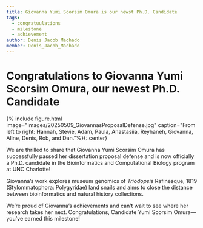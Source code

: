 ```yaml
---
title: Giovanna Yumi Scorsim Omura is our newst Ph.D. Candidate
tags:
  - congratuulations
  - milestone
  - achievement
author: Denis Jacob Machado
member: Denis_Jacob_Machado
---
```


# Congratulations to Giovanna Yumi Scorsim Omura, our newest Ph.D. Candidate

{% include figure.html image="images/20250509_GiovannasProposalDefense.jpg" caption="From left to right: Hannah, Stevie, Adam, Paula, Anastasiia, Reyhaneh, Giovanna, Aline, Denis, Rob, and Dan."%}{:.center}

We are thrilled to share that Giovanna Yumi Scorsim Omura has successfully passed her dissertation proposal defense and is now officially a Ph.D. candidate in the Bioinformatics and Computational Biology program at UNC Charlotte!

Giovanna’s work explores museum genomics of _Triodopsis_ Rafinesque, 1819 (Stylommatophora: Polygyridae) land snails and aims to close the distance between bioinformatics and natural history collections.

We’re proud of Giovanna’s achievements and can’t wait to see where her research takes her next. Congratulations, Candidate Yumi Scorsim Omura—you’ve earned this milestone!